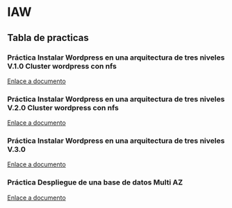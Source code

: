 # IAW
## Tabla de practicas
### Práctica Instalar Wordpress en una arquitectura de tres niveles V.1.0 Cluster wordpress con nfs
[Enlace a documento](./Practica4.3.md)
### Práctica Instalar Wordpress en una arquitectura de tres niveles V.2.0 Cluster wordpress con nfs
[Enlace a documento](./Practica4-3V2.md)
### Práctica Instalar Wordpress en una arquitectura de tres niveles V.3.0
[Enlace a documento](./Practica4.3V3.md)
### Práctica Despliegue de una base de datos Multi AZ
[Enlace a documento](./PRACTICA4-4.md)